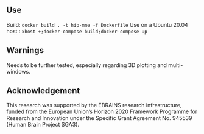 ## Use

Build: `docker build . -t hip-mne -f Dockerfile`
Use on a Ubuntu 20.04 host : `xhost +;docker-compose build;docker-compose up`

## Warnings

Needs to be further tested, especially regarding 3D plotting and multi-windows.

## Acknowledgement

This research was supported by the EBRAINS research infrastructure, funded from the European Union’s Horizon 2020 Framework Programme for Research and Innovation under the Specific Grant Agreement No. 945539 (Human Brain Project SGA3).
